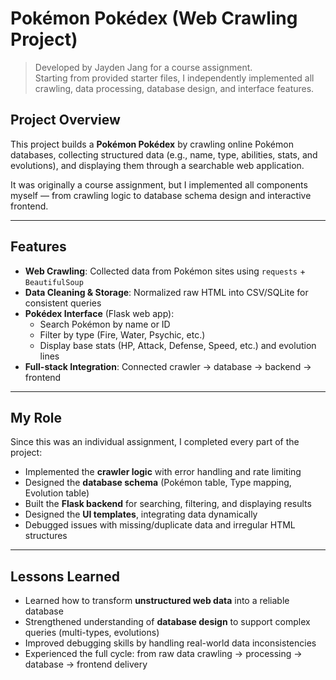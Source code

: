 # Pokémon Pokédex (Web Crawling Project)

> Developed by Jayden Jang for a course assignment.  
> Starting from provided starter files, I independently implemented all crawling, data processing, database design, and interface features.

## Project Overview
This project builds a **Pokémon Pokédex** by crawling online Pokémon databases, collecting structured data (e.g., name, type, abilities, stats, and evolutions), and displaying them through a searchable web application.  

It was originally a course assignment, but I implemented all components myself — from crawling logic to database schema design and interactive frontend.

---

## Features
- **Web Crawling**: Collected data from Pokémon sites using `requests` + `BeautifulSoup`  
- **Data Cleaning & Storage**: Normalized raw HTML into CSV/SQLite for consistent queries  
- **Pokédex Interface** (Flask web app):  
  - Search Pokémon by name or ID  
  - Filter by type (Fire, Water, Psychic, etc.)  
  - Display base stats (HP, Attack, Defense, Speed, etc.) and evolution lines  
- **Full-stack Integration**: Connected crawler → database → backend → frontend  

---

## My Role
Since this was an individual assignment, I completed every part of the project:  
- Implemented the **crawler logic** with error handling and rate limiting  
- Designed the **database schema** (Pokémon table, Type mapping, Evolution table)  
- Built the **Flask backend** for searching, filtering, and displaying results  
- Designed the **UI templates**, integrating data dynamically  
- Debugged issues with missing/duplicate data and irregular HTML structures  

---

## Lessons Learned
- Learned how to transform **unstructured web data** into a reliable database  
- Strengthened understanding of **database design** to support complex queries (multi-types, evolutions)  
- Improved debugging skills by handling real-world data inconsistencies  
- Experienced the full cycle: from raw data crawling → processing → database → frontend delivery  
